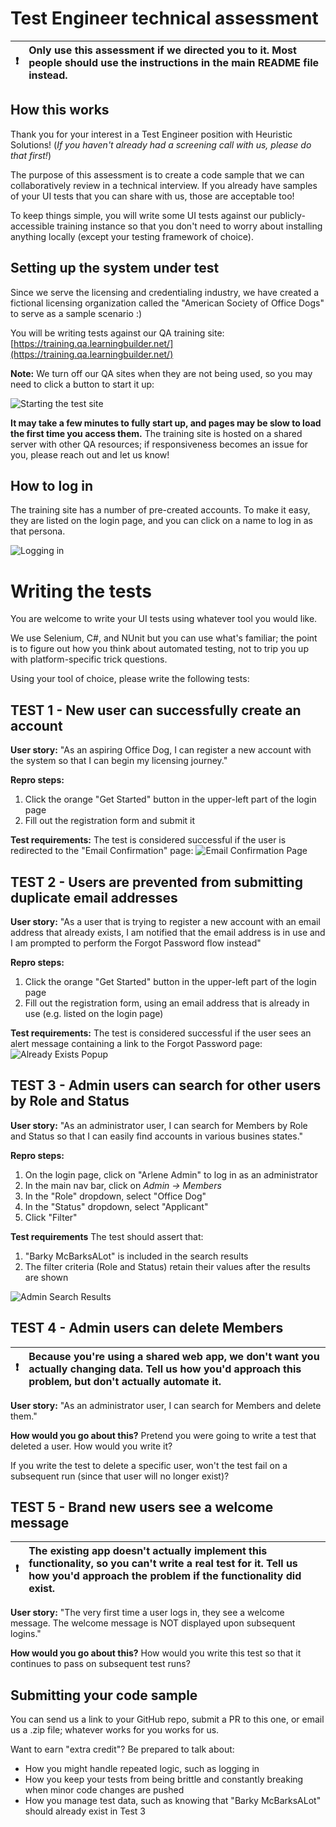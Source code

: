 # Test Engineer technical assessment

| :exclamation:        | Only use this assessment if we directed you to it. Most people should use the instructions in the main README file instead. |
|---------------|:------------------------|

## How this works

Thank you for your interest in a Test Engineer position with Heuristic Solutions! (*If you haven't already had a screening call with us, please do that first!*) 

The purpose of this assessment is to create a code sample that we can collaboratively review in a technical interview. If you already have samples of your UI tests that you can share with us, those are acceptable too!

To keep things simple, you will write some UI tests against our publicly-accessible training instance so that you don't need to worry about installing anything locally (except your testing framework of choice).

## Setting up the system under test

Since we serve the licensing and credentialing industry, we have created a fictional licensing organization called the "American Society of Office Dogs" to serve as a sample scenario :) 

You will be writing tests against our QA training site: [https://training.qa.learningbuilder.net/](https://training.qa.learningbuilder.net/)

**Note:** We turn off our QA sites when they are not being used, so you may need to click a button to start it up:

![Starting the test site](https://github.com/HeuristicSolutions/Heuristics.TestEngineerEval/blob/main/assets/TurnSiteOn.png?raw=true)
 
**It may take a few minutes to fully start up, and pages may be slow to load the first time you access them.** The training site is hosted on a shared server with other QA resources; if responsiveness becomes an issue for you, please reach out and let us know!

## How to log in

The training site has a number of pre-created accounts. To make it easy, they are listed on the login page, and you can click on a name to log in as that persona.

![Logging in](https://github.com/HeuristicSolutions/Heuristics.TestEngineerEval/blob/main/assets/HowToLogIn.png?raw=true)

# Writing the tests

You are welcome to write your UI tests using whatever tool you would like. 

We use Selenium, C#, and NUnit but you can use what's familiar; the point is to figure out how you think about automated testing, not to trip you up with platform-specific trick questions.

Using your tool of choice, please write the following tests: 

## TEST 1 - New user can successfully create an account

**User story:**
"As an aspiring Office Dog, I can register a new account with the system so that I can begin my licensing journey."

**Repro steps:**
1. Click the orange "Get Started" button in the upper-left part of the login page
2. Fill out the registration form and submit it

**Test requirements:**
The test is considered successful if the user is redirected to the "Email Confirmation" page:
![Email Confirmation Page](https://github.com/HeuristicSolutions/Heuristics.TestEngineerEval/blob/main/assets/EmailConfirmationPage.png?raw=true)


## TEST 2 - Users are prevented from submitting duplicate email addresses

**User story:**
"As a user that is trying to register a new account with an email address that already exists, I am notified that the email address is in use and I am prompted to perform the Forgot Password flow instead"

**Repro steps:**
1. Click the orange "Get Started" button in the upper-left part of the login page
2. Fill out the registration form, using an email address that is already in use (e.g. listed on the login page)

**Test requirements:**
The test is considered successful if the user sees an alert message containing a link to the Forgot Password page:
![Already Exists Popup](https://github.com/HeuristicSolutions/Heuristics.TestEngineerEval/blob/main/assets/EmailExistsPopup.png?raw=true)


## TEST 3 - Admin users can search for other users by Role and Status

**User story:**
"As an administrator user, I can search for Members by Role and Status so that I can easily find accounts in various busines states."

**Repro steps:**
1. On the login page, click on "Arlene Admin" to log in as an administrator
2. In the main nav bar, click on *Admin -> Members*
3. In the "Role" dropdown, select "Office Dog"
4. In the "Status" dropdown, select "Applicant"
5. Click "Filter"

**Test requirements**
The test should assert that:
1. "Barky McBarksALot" is included in the search results
2. The filter criteria (Role and Status) retain their values after the results are shown

![Admin Search Results](https://github.com/HeuristicSolutions/Heuristics.TestEngineerEval/blob/main/assets/AdminMemberSearch.png?raw=true)


## TEST 4 - Admin users can delete Members

| :exclamation:        | Because you're using a shared web app, we don't want you actually changing data. Tell us how you'd approach this problem, but don't actually automate it. |
|---------------|:------------------------|

**User story:**
"As an administrator user, I can search for Members and delete them."

**How would you go about this?**
Pretend you were going to write a test that deleted a user. How would you write it? 

If you write the test to delete a specific user, won't the test fail on a subsequent run (since that user will no longer exist)?


## TEST 5 - Brand new users see a welcome message

| :exclamation:        | The existing app doesn't actually implement this functionality, so you can't write a real test for it. Tell us how you'd approach the problem if the functionality did exist. |
|---------------|:------------------------|

**User story:**
"The very first time a user logs in, they see a welcome message. The welcome message is NOT displayed upon subsequent logins."

**How would you go about this?**
How would you write this test so that it continues to pass on subsequent test runs?


## Submitting your code sample

You can send us a link to your GitHub repo, submit a PR to this one, or email us a .zip file; whatever works for you works for us.

Want to earn "extra credit"? Be prepared to talk about:
* How you might handle repeated logic, such as logging in
* How you keep your tests from being brittle and constantly breaking when minor code changes are pushed
* How you manage test data, such as knowing that "Barky McBarksALot" should already exist in Test 3